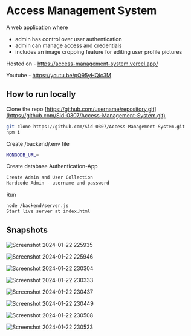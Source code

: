 ﻿# Access Management System

A web application where 
- admin has control over user authentication
- admin can manage access and credentials
- includes an image cropping feature for editing user profile pictures

Hosted on - https://access-management-system.vercel.app/

Youtube - https://youtu.be/pQ95yHQic3M

## How to run locally

Clone the repo [https://github.com/username/repository.git](https://github.com/Sid-0307/Access-Management-System.git)
```bash
git clone https://github.com/Sid-0307/Access-Management-System.git
npm i
```



Create /backend/.env file
```bash
MONGODB_URL=
```


Create database Authentication-App
```bash
Create Admin and User Collection
Hardcode Admin - username and password
```


Run
```bash
node /backend/server.js
Start live server at index.html
```

## Snapshots

![Screenshot 2024-01-22 225935](https://github.com/Sid-0307/Access-Management-System/assets/110523312/904b4d0e-47f5-47df-ae7c-a23e8bf1effb)

![Screenshot 2024-01-22 225946](https://github.com/Sid-0307/Access-Management-System/assets/110523312/d6d7ae02-50ff-4f2c-8997-fa780524cc20)

![Screenshot 2024-01-22 230304](https://github.com/Sid-0307/Access-Management-System/assets/110523312/eeb2c023-4e36-4c72-a40d-43c0666f24c0)

![Screenshot 2024-01-22 230333](https://github.com/Sid-0307/Access-Management-System/assets/110523312/7a603f64-1108-42f0-808f-9c44e8fec89b)

![Screenshot 2024-01-22 230437](https://github.com/Sid-0307/Access-Management-System/assets/110523312/15c5896b-40ab-46a7-beb7-49447b37facd)

![Screenshot 2024-01-22 230449](https://github.com/Sid-0307/Access-Management-System/assets/110523312/819f7d9c-0f82-4ea9-b9b6-ab335e7c1051)

![Screenshot 2024-01-22 230508](https://github.com/Sid-0307/Access-Management-System/assets/110523312/92b6bc63-d9f2-47bf-8e37-620bf9b644cb)

![Screenshot 2024-01-22 230523](https://github.com/Sid-0307/Access-Management-System/assets/110523312/a40f1a52-791d-4318-b3db-54cf58395ca8)
